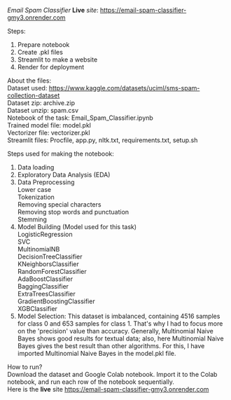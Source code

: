 *Email Spam Classifier* **Live** *site*: https://email-spam-classifier-gmy3.onrender.com

Steps:
1. Prepare notebook
2. Create .pkl files
3. Streamlit to make a website
4. Render for deployment





About the files:  
Dataset used: https://www.kaggle.com/datasets/uciml/sms-spam-collection-dataset  
Dataset zip: archive.zip  
Dataset unzip: spam.csv  
Notebook of the task: Email_Spam_Classifier.ipynb  
Trained model file: model.pkl  
Vectorizer file: vectorizer.pkl  
Streamlit files: Procfile, app.py, nltk.txt, requirements.txt, setup.sh  





Steps used for making the notebook:
1. Data loading
2. Exploratory Data Analysis (EDA)
3. Data Preprocessing  
    Lower case  
    Tokenization  
    Removing special characters  
    Removing stop words and punctuation  
    Stemming  
4. Model Building (Model used for this task)  
   LogisticRegression  
   SVC  
   MultinomialNB  
   DecisionTreeClassifier  
   KNeighborsClassifier  
   RandomForestClassifier  
   AdaBoostClassifier  
   BaggingClassifier  
   ExtraTreesClassifier  
   GradientBoostingClassifier  
   XGBClassifier  
5. Model Selection: This dataset is imbalanced, containing 4516 samples for class 0 and 653 samples for class 1. That's why I had to focus more on the 'precision' value than accuracy. Generally, Multinomial Naive Bayes shows good results for textual data; also, here Multinomial Naive Bayes gives the best result than other algorithms. For this, I have imported Multinomial Naive Bayes in the model.pkl file.



How to run?  
Download the dataset and Google Colab notebook. Import it to the Colab notebook, and run each row of the notebook sequentially.  
Here is the **live** site https://email-spam-classifier-gmy3.onrender.com






